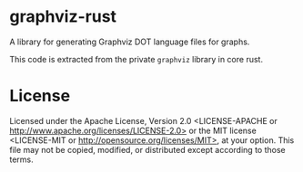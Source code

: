 # graphviz-rust

A library for generating Graphviz DOT language files for graphs.

This code is extracted from the private `graphviz` library in core rust.

# License
Licensed under the Apache License, Version 2.0 <LICENSE-APACHE or
http://www.apache.org/licenses/LICENSE-2.0> or the MIT license
<LICENSE-MIT or http://opensource.org/licenses/MIT>, at your
option. This file may not be copied, modified, or distributed
except according to those terms.
